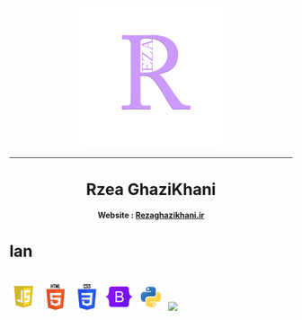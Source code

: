<div align='center'>
  <img src="./Logo-Reza.png" alt="logo rezaghazikhani" width='250px'/>
  <hr/>
  <h1>Rzea GhaziKhani</h1>
  <h4>Website :‌ <a href="https://rezaghazikhani.ir">Rezaghazikhani.ir<a/></h4>
  
</div>
<h1>lan<h1/>
      <img src="./js.webp" width='50px'/>
      <img src="./html.webp" width='50px'/>
        <img src="./css.web" width='50px'/>
      <img src="./bootstrap.webp" width='50px'/>
        <img src="./python.webp" width='50px'/>
        <img src="./Wp.web" width='50px'

